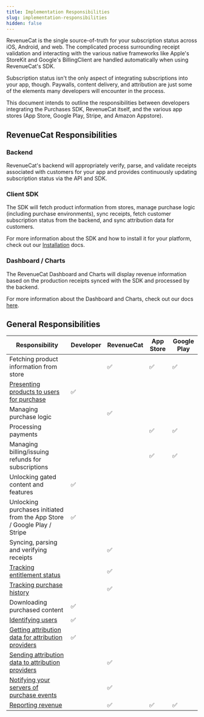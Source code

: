 ```yaml
---
title: Implementation Responsibilities
slug: implementation-responsibilities
hidden: false
---
```


RevenueCat is the single source-of-truth for your subscription status across iOS, Android, and web. The complicated process surrounding receipt validation and interacting with the various native frameworks like Apple's StoreKit and Google's BillingClient are handled automatically when using RevenueCat's SDK.

Subscription status isn't the only aspect of integrating subscriptions into your app, though. Paywalls, content delivery, and attribution are just some of the elements many developers will encounter in the process.

This document intends to outline the responsibilities between developers integrating the Purchases SDK, RevenueCat itself, and the various app stores (App Store, Google Play, Stripe, and Amazon Appstore).

## RevenueCat Responsibilities

### Backend

RevenueCat's backend will appropriately verify, parse, and validate receipts associated with customers for your app and provides continuously updating subscription status via the API and SDK.

### Client SDK

The SDK will fetch product information from stores, manage purchase logic (including purchase environments), sync receipts, fetch customer subscription status from the backend, and sync attribution data for customers.

For more information about the SDK and how to install it for your platform, check out our [Installation](/getting-started/installation) docs.

### Dashboard / Charts

The RevenueCat Dashboard and Charts will display revenue information based on the production receipts synced with the SDK and processed by the backend.

For more information about the Dashboard and Charts, check out our docs [here](/dashboard-and-metrics/overview).

## General Responsibilities

| Responsibility                                                                    | Developer | RevenueCat | App Store | Google Play |
| --------------------------------------------------------------------------------- | --------- | ---------- | --------- | ----------- |
| Fetching product information from store                                           |           | ✅         | ✅        | ✅          |
| [Presenting products to users for purchase](/getting-started/displaying-products) | ✅        |            |           |             |
| Managing purchase logic                                                           |           | ✅         |           |             |
| Processing payments                                                               |           |            | ✅        | ✅          |
| Managing billing/issuing refunds for subscriptions                                |           |            | ✅        | ✅          |
| Unlocking gated content and features                                              | ✅        |            |           |             |
| Unlocking purchases initiated from the App Store / Google Play / Stripe           | ✅        |            |           |             |
| Syncing, parsing and verifying receipts                                           |           | ✅         |           |             |
| [Tracking entitlement status](/customers/customer-info)                           |           | ✅         |           |             |
| [Tracking purchase history](/dashboard-and-metrics/customer-history)              |           | ✅         |           |             |
| Downloading purchased content                                                     | ✅        |            |           |             |
| [Identifying users](/customers/user-ids)                                          | ✅        |            |           |             |
| [Getting attribution data for attribution providers](/integrations/attribution)   | ✅        |            |           |             |
| [Sending attribution data to attribution providers](/integrations/attribution)    |           | ✅         |           |             |
| [Notifying your servers of purchase events](/integrations/webhooks)               |           | ✅         |           |             |
| [Reporting revenue](/dashboard-and-metrics/charts)                                |           | ✅         | ✅        | ✅          |
